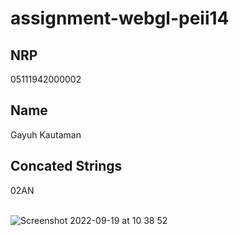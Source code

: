 # assignment-webgl-peii14

## NRP
05111942000002
## Name
Gayuh Kautaman

## Concated Strings
02AN
<br /><br />

![Screenshot 2022-09-19 at 10 38 52](https://user-images.githubusercontent.com/61355731/190945993-6c6b291f-c8e2-4d76-958c-9bf20080f393.png)

